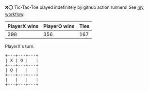 :x::o: Tic-Tac-Toe played indefinitely by github action runners! See [my workflow](.github/workflows/play.yaml).

|PlayerX wins|PlayerO wins|Ties|
|-|-|-|
|398|356|167|

PlayerX's turn.

<pre>
+---+---+---+
| X | O |   |
+---+---+---+
| O |   |   |
+---+---+---+
|   |   |   |
+---+---+---+
</pre>